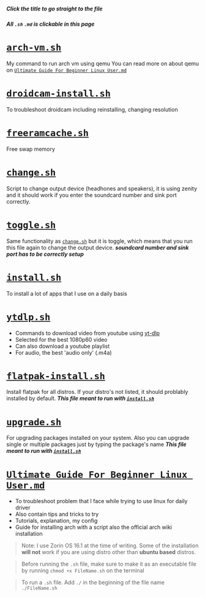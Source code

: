 ##### Click the title to go straight to the file

##### All `.sh` `.md` is clickable in this page

# [`arch-vm.sh`]

My command to run arch vm using qemu
You can read more on about qemu on [`Ultimate Guide For Beginner Linux User.md`]

# [`droidcam-install.sh`]

To troubleshoot droidcam including reinstalling, changing resolution

# [`freeramcache.sh`]

Free swap memory

# [`change.sh`]

Script to change output device (headhones and speakers), it is using zenity and it should work if you enter the soundcard number and sink port correctly.

# [`toggle.sh`]

Same functionality as [`change.sh`] but it is toggle, which means that you run this file again to change the output device. **_soundcard number and sink port has to be correctly setup_**

# [`install.sh`]

To install a lot of apps that I use on a daily basis

# [`ytdlp.sh`]

- Commands to download video from youtube using [yt-dlp](https://github.com/yt-dlp/yt-dlp)
- Selected for the best 1080p60 video
- Can also download a youtube playlist
- For audio, the best 'audio only' (.m4a)

# [`flatpak-install.sh`]

Install flatpak for all distros. If your distro's not listed, it should problably installed by default. **_This file meant to run with [`install.sh`]_**

# [`upgrade.sh`]

For upgrading packages installed on your system. Also you can upgrade single or multiple packages just by typing the package's name **_This file meant to run with [`install.sh`]_**

# [`Ultimate Guide For Beginner Linux User.md`]

- To troubleshoot problem that I face while trying to use linux for daily driver
- Also contain tips and tricks to try
- Tutorials, explanation, my config
- Guide for installing arch with a script also the official arch wiki installation

> Note: I use Zorin OS 16.1 at the time of writing. Some of the installation **will not** work if you are using distro other than **ubuntu based** distros.

> Before running the `.sh` file, make sure to make it as an executable file by running
> `chmod +x FileName.sh` on the terminal

> To run a `.sh` file. Add `./` in the beginning of the file name
> `./FileName.sh`

[`arch-vm.sh`]: https://raw.githubusercontent.com/get543/linux-beginner-guide/main/arch-vm.sh
[`droidcam-install.sh`]: https://raw.githubusercontent.com/get543/linux-beginner-guide/main/install/droidcam-install.sh
[`freeramcache.sh`]: https://raw.githubusercontent.com/get543/linux-beginner-guide/main/freeramcache.sh
[`change.sh`]: https://raw.githubusercontent.com/get543/linux-beginner-guide/main/change-ouput/change.sh
[`toggle.sh`]: https://raw.githubusercontent.com/get543/linux-beginner-guide/main/change-ouput/toggle.sh
[`install.sh`]: https://raw.githubusercontent.com/get543/linux-beginner-guide/main/install/install.sh
[`ytdlp.sh`]: https://raw.githubusercontent.com/get543/linux-beginner-guide/main/ytdlp.sh
[`flatpak-install.sh`]: https://raw.githubusercontent.com/get543/linux-beginner-guide/main/install/flatpak-install.sh
[`upgrade.sh`]: https://raw.githubusercontent.com/get543/linux-beginner-guide/main/install/upgrade.sh
[`ultimate guide for beginner linux user.md`]: https://github.com/get543/linux-beginner-guide/blob/main/Ultimate%20Guide%20For%20Beginner%20Linux%20User.md
